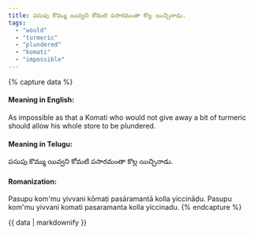 ```yaml
---
title: పసుపు కొమ్ము యివ్వని కోమటి పసారమంతా కొల్ల యిచ్చినాడు.
tags:
  - "would"
  - "turmeric"
  - "plundered"
  - "komati"
  - "impossible"
---
```


{% capture data %}
#### Meaning in English:
As impossible as that a Komati who would not give away a bit of turmeric should allow his whole store to be plundered.

#### Meaning in Telugu:
పసుపు కొమ్ము యివ్వని కోమటి పసారమంతా కొల్ల యిచ్చినాడు.

#### Romanization:
Pasupu kom'mu yivvani kōmaṭi pasāramantā kolla yiccināḍu.
Pasupu kom'mu yivvani komati pasaramanta kolla yiccinadu.
{% endcapture %}

{{ data | markdownify }}

